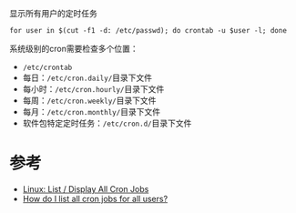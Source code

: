 显示所有用户的定时任务

```
for user in $(cut -f1 -d: /etc/passwd); do crontab -u $user -l; done
```

系统级别的cron需要检查多个位置：

* `/etc/crontab`
* 每日：`/etc/cron.daily/`目录下文件
* 每小时：`/etc/cron.hourly/`目录下文件
* 每周：`/etc/cron.weekly/`目录下文件
* 每月：`/etc/cron.monthly/`目录下文件
* 软件包特定定时任务：`/etc/cron.d/`目录下文件

# 参考

* [Linux: List / Display All Cron Jobs](https://www.cyberciti.biz/faq/linux-show-what-cron-jobs-are-setup/)
* [How do I list all cron jobs for all users?](http://stackoverflow.com/questions/134906/how-do-i-list-all-cron-jobs-for-all-users)